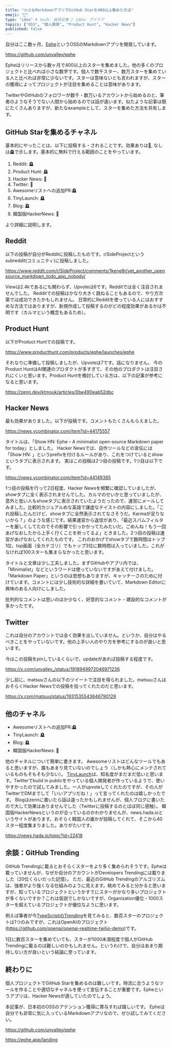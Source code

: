 ```yaml
---
title: "小さなMarkdownアプリでGitHub Starを400以上集めた方法"
emoji: "💫"
type: "idea" # tech: 技術記事 / idea: アイデア
topics: ["OSS", "個人開発", "Product Hunt", "Hacker News"]
published: false
---
```


自分はここ数ヶ月、[Ephe](https://ephe.app/landing)というOSSのMarkdownアプリを開発しています。

https://github.com/unvalley/ephe

Epheはリリースから数ヶ月で400以上のスターを集めました。他の多くのプロジェクトと比べれば小さな数字です。個人で数千スター、数万スターを集めている人と比べれば非常に少ないです。スターは意味ないとも言われますが、スターの獲得によってプロジェクトが注目を集めることは意味があります。

TwitterやGitHubのフォロワーが数千・数万いるアカウントから始めるのと、筆者のようなそうでない人間から始めるのでは話が違います。似たような記事は既にたくさんありますが、新たなexampleとして、スターを集めた方法を共有します。

## GitHub Starを集めるチャネル

基本的にやったことは、以下に投稿する・されることです。効果ありは🚀, なしは🪦で示します。基本的に無料で行える範囲のことをやっています。

1. Reddit: 🪦
2. Product Hunt: 🪦
3. Hacker News: 🚀
4. Twitter: 🚀
5. Awesomeリストへの追加PR:🪦
6. TinyLaunch: 🪦
7. Blog: 🪦
8. 韓国版HackerNews: 🚀

より詳細に説明します。

## Reddit

以下の投稿が自分がRedditに投稿したものです。r/SideProjectというsubreddit(コミュニティ)に投稿しました。

https://www.reddit.com/r/SideProject/comments/1kene8r/yet_another_opensource_markdown_todo_app_nobody/

Viewは2.4kであるにも関わらず、Upvoteは6です。Redditでは全く注目されませんでした。
Redditでの投稿はかなり大きく跳ねることもあるので、やり方次第では成功できたかもしれません。
日常的にRedditを使っている人にはおすすめな方法ではありますが、新規作成して投稿するのがどの程度効果があるかは不明です（カルマという概念もあるため）。

## Product Hunt

以下がProduct Huntでの投稿です。

https://www.producthunt.com/products/ephe/launches/ephe

それなりに準備して投稿しましたが、Upvoteは7です。話になりません。
今のProduct HuntはAI関連のプロダクトが多すぎて、その他のプロダクトは注目されにくいと思います。Product Huntを検討している方は、以下の記事が参考になると思います。

https://zenn.dev/ktmouk/articles/0be490eab52dbc

## Hacker News

最も効果がありました。以下が投稿です。コメントもたくさんもらえました。

https://news.ycombinator.com/item?id=44175557

タイトルは、「Show HN: Ephe – A minimalist open-source Markdown paper for today」としました。
Hacker Newsでは、自作ツールなどの宣伝には「Show HN: 」というprefixを付けるルールがあり、これをつけているとshowというタブに表示されます。
実はこの投稿は2つ目の投稿です。1つ目は以下です。

https://news.ycombinator.com/item?id=44149385

1つ目の投稿を行って2日程度、Hacker Newsを頻繁に確認していましたが、showタブに全く表示されませんでした。カルマのせいかと思っていましたが、意外と低い人もshowタブに表示されていたようだったので、運営にメールしてみました。比較的カジュアルめな英語で謙虚なテイストの内容にしました。「これ投稿したんだけど、showタブに全然表示されてなさそうだ。Karmaが足りないから？」のような感じです。結果運営から返信があり、「最近スパムフィルターを厳しくしてたのでその影響で引っかかってたみたいだ。ごめんね！もう一回あげなおしたから上手く行くことを祈ってるよ」ときました。2つ目の投稿は運営があげなおしてくれたものです。
これのおかげでshowタブで数時間はトップ1位、top画面（全カテゴリ）でもトップ3位に数時間は入っていました。これがなければ100スターも集まらなかったと思います。

タイトルと文章は少し工夫しました。まずGitHubやアプリ内では、「Minimalist」などというワードは使っていないですがあえて付けました。「Markdown Paper」というのは思想もありますが、キャッチーさのために付けています。コメントには少し技術的な詳細を書いていて、Markdown Editorに興味のある人向けにしました。

批判的なコメントは思いのほか少なく、好意的なコメント・建設的なコメントが多かったです。

## Twitter

これは自分のアカウントでは全く効果を出していません。というか、自分はやるべきことをやっていないです。他の上手い人のやり方を参考にするのが良いと思います。

今はこの投稿をpinしているくらいで、updateがあれば投稿する程度です。

https://x.com/unvalley_/status/1918949972046971236


少し前に、matsuuさんの以下のツイートで注目を得られました。matsuuさんはおそらくHacker Newsでの投稿を拾ってくれたのだと思います。

https://x.com/matsuu/status/1931535543646790129


## 他のチャネル

-  Awesomeリストへの追加PR:🪦
-  TinyLaunch: 🪦
-  Blog: 🪦
-  韓国版HackerNews: 🚀

他のチャネルについて簡単に書きます。
Awesomeリストはどんなツールでもあると思いますが、誰もあまり見ていないのでしょう（しかも熱心にメンテされているものもそもそも少ない）。
[TinyLaunch](https://www.tinylaunch.com/)は、知名度がまだまだ低いと思います。Twitterでbuild in publicをやっている個人開発者が作っているようで、使いやすかったので試してみました。一人がupvoteしてくれたのですが、その人がTwitterでDMまでして「いいアプリだね！」って言ってくれたのは嬉しかったです。 
Blogはzennに書いたら話は違ったかもしれませんが、個人ブログに書いたので大して効果はありませんでした（Twitterに投稿するのとほぼ同じ感触）。
韓国版HackerNewsというのが合っているのかわかりませんが、news.hada.ioというサイトがあります。おそらく韓国人の誰かが投稿してくれて、そこから40スター程度集まりました。ありがたいです。

https://news.hada.io/topic?id=22418


## 余談：GitHub Trending

GitHub Trendingに載るとおそらくスターをより多く集められそうです。Epheは載っていませんが、なぜか自分のアカウントがDevelopers Trendingには載りました（20位くらいだった記憶）。
ただ、最近のGitHub Trendingのアルゴリズムは、強者がより強くなる仕組みのように見えます。眺めてみると分かると思いますが、知っているプロジェクトというかすでにスターがかなり多いプロジェクトが多くないですか？これは仮説でしかないですが、Organization優位・1000スターを超えているプロジェクトが優位なように思います。

例えば筆者が今[TypeScriptのTrending](https://github.com/trending/typescript?since=daily)を見てみると、数百スターのプロジェクトは1つのみですが、これはOpenAIのプロジェクト(https://github.com/openai/openai-realtime-twilio-demo)です。

1日に数百スターを集めていても、スターが1000未満程度で個人がGitHub Trendingに載るのは難しいのかもしれません。というわけで、自分はあまり期待しない方が良いという結論に至っています。


## 終わりに

個人プロジェクトでGitHub Starを集めるのは難しいです。時流に合うようなツールを作ることや適切なチャネルを使って宣伝することが重要です。Epheというアプリは、Hacker Newsが適していたのでしょう。

本記事が、日本初のOSSのアテンション獲得に寄与すれば嬉しいです。
Epheは自分でも非常に気に入っているMarkdownアプリなので、ぜひ試してみてください。

https://github.com/unvalley/ephe

https://ephe.app/landing
